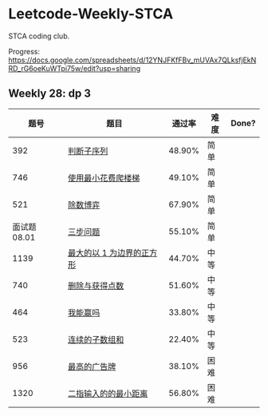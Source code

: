 # Leetcode-Weekly-STCA
STCA coding club.

Progress: https://docs.google.com/spreadsheets/d/12YNJFKfFBv_mUVAx7QLksfjEkNRD_rG6oeKuWTpi75w/edit?usp=sharing

## Weekly 28: dp 3

|题号       |题目                                                                                               |通过率   |难度|Done?|
|---------|-------------------------------------------------------------------------------------------------|------|--|-----|
|392      |[判断子序列](https://leetcode-cn.com/problems/is-subsequence/)                                        |48.90%|简单|     |
|746      |[使用最小花费爬楼梯](https://leetcode-cn.com/problems/min-cost-climbing-stairs/)                          |49.10%|简单|     |
|521      |[除数博弈](https://leetcode-cn.com/problems/divisor-game/)                                           |67.90%|简单|     |
|面试题 08.01|[三步问题](https://leetcode-cn.com/problems/three-steps-problem-lcci/)                               |55.10%|简单|     |
|1139     |[最大的以 1 为边界的正方形](https://leetcode-cn.com/problems/largest-1-bordered-square/)                    |44.70%|中等|     |
|740      |[删除与获得点数](https://leetcode-cn.com/problems/delete-and-earn/)                                     |51.60%|中等|     |
|464      |[我能赢吗](https://leetcode-cn.com/problems/can-i-win/)                                              |33.80%|中等|     |
|523      |[连续的子数组和](https://leetcode-cn.com/problems/continuous-subarray-sum/)                             |22.40%|中等|     |
|956      |[最高的广告牌](https://leetcode-cn.com/problems/tallest-billboard/)                                    |38.10%|困难|     |
|1320     |[二指输入的的最小距离](https://leetcode-cn.com/problems/minimum-distance-to-type-a-word-using-two-fingers/)|56.80%|困难|     |
